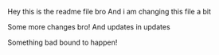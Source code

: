 Hey this is the readme file bro
And i am changing this file a bit


Some more changes bro!
And updates in updates

Something bad bound to happen!